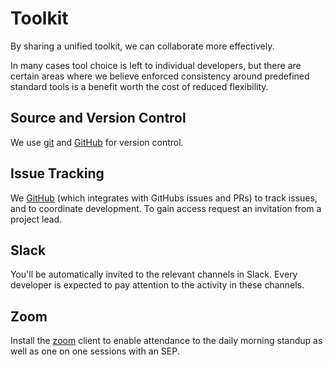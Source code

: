# Toolkit

By sharing a unified toolkit, we can collaborate more effectively.

In many cases tool choice is left to individual developers, but there are certain areas where we believe enforced consistency around predefined standard tools is a benefit worth the cost of reduced flexibility.

## Source and Version Control

We use [git][git] and [GitHub][github] for version control.

## Issue Tracking

We [GitHub][github-projects] (which integrates with GitHubs issues and PRs) to track issues, and to coordinate development.  To gain access request an invitation from a project lead.

## Slack

You'll be automatically invited to the relevant channels in Slack. Every developer is expected to pay attention to the activity in these channels.

## Zoom

Install the [zoom][zoom] client to enable attendance to the daily morning standup as well as one on one sessions with an SEP.


<!-- references -->
[git]:https://git-scm.com/
[github]:https://github.com/
[github-projects]:https://github.com/orgs/LearnersGuild/projects/2
[zoom]:https://zoom.us/
